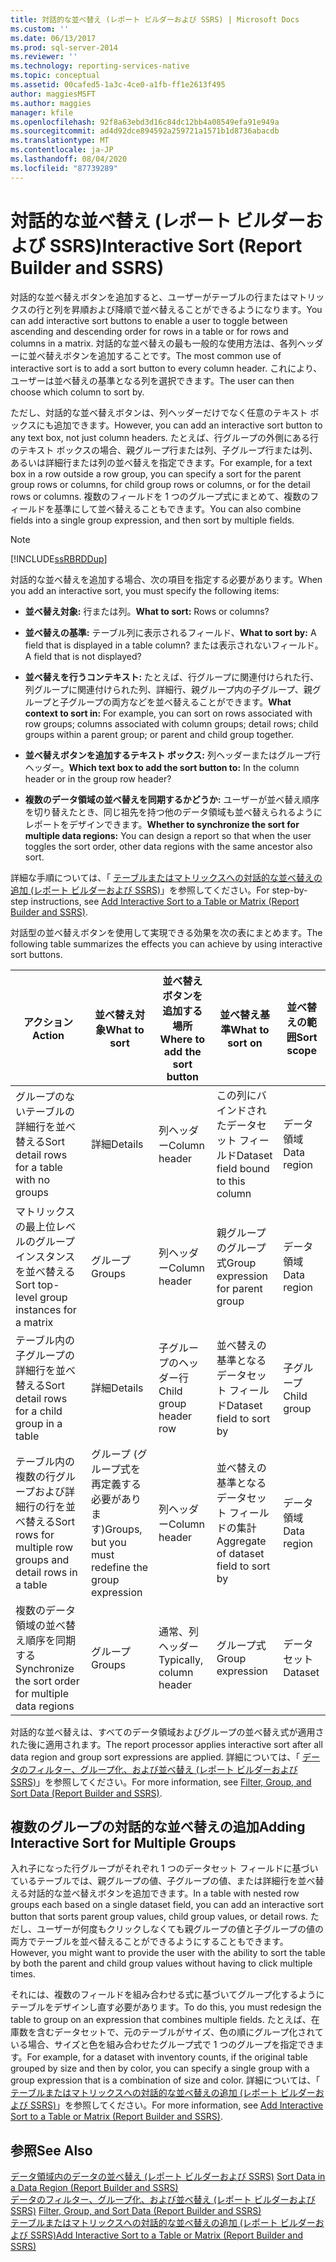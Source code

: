 ```yaml
---
title: 対話的な並べ替え (レポート ビルダーおよび SSRS) | Microsoft Docs
ms.custom: ''
ms.date: 06/13/2017
ms.prod: sql-server-2014
ms.reviewer: ''
ms.technology: reporting-services-native
ms.topic: conceptual
ms.assetid: 00cafed5-1a3c-4ce0-a1fb-ff1e2613f495
author: maggiesMSFT
ms.author: maggies
manager: kfile
ms.openlocfilehash: 92f8a63ebd3d16c84dc12bb4a08549efa91e949a
ms.sourcegitcommit: ad4d92dce894592a259721a1571b1d8736abacdb
ms.translationtype: MT
ms.contentlocale: ja-JP
ms.lasthandoff: 08/04/2020
ms.locfileid: "87739289"
---
```

# <a name="interactive-sort-report-builder-and-ssrs"></a><span data-ttu-id="17632-102">対話的な並べ替え (レポート ビルダーおよび SSRS)</span><span class="sxs-lookup"><span data-stu-id="17632-102">Interactive Sort (Report Builder and SSRS)</span></span>
  <span data-ttu-id="17632-103">対話的な並べ替えボタンを追加すると、ユーザーがテーブルの行またはマトリックスの行と列を昇順および降順で並べ替えることができるようになります。</span><span class="sxs-lookup"><span data-stu-id="17632-103">You can add interactive sort buttons to enable a user to toggle between ascending and descending order for rows in a table or for rows and columns in a matrix.</span></span> <span data-ttu-id="17632-104">対話的な並べ替えの最も一般的な使用方法は、各列ヘッダーに並べ替えボタンを追加することです。</span><span class="sxs-lookup"><span data-stu-id="17632-104">The most common use of interactive sort is to add a sort button to every column header.</span></span> <span data-ttu-id="17632-105">これにより、ユーザーは並べ替えの基準となる列を選択できます。</span><span class="sxs-lookup"><span data-stu-id="17632-105">The user can then choose which column to sort by.</span></span>  
  
 <span data-ttu-id="17632-106">ただし、対話的な並べ替えボタンは、列ヘッダーだけでなく任意のテキスト ボックスにも追加できます。</span><span class="sxs-lookup"><span data-stu-id="17632-106">However, you can add an interactive sort button to any text box, not just column headers.</span></span> <span data-ttu-id="17632-107">たとえば、行グループの外側にある行のテキスト ボックスの場合、親グループ行または列、子グループ行または列、あるいは詳細行または列の並べ替えを指定できます。</span><span class="sxs-lookup"><span data-stu-id="17632-107">For example, for a text box in a row outside a row group, you can specify a sort for the parent group rows or columns, for child group rows or columns, or for the detail rows or columns.</span></span> <span data-ttu-id="17632-108">複数のフィールドを 1 つのグループ式にまとめて、複数のフィールドを基準にして並べ替えることもできます。</span><span class="sxs-lookup"><span data-stu-id="17632-108">You can also combine fields into a single group expression, and then sort by multiple fields.</span></span>  
  
> [!NOTE]  
>  [!INCLUDE[ssRBRDDup](../../includes/ssrbrddup-md.md)]  
  
 <span data-ttu-id="17632-109">対話的な並べ替えを追加する場合、次の項目を指定する必要があります。</span><span class="sxs-lookup"><span data-stu-id="17632-109">When you add an interactive sort, you must specify the following items:</span></span>  
  
-   <span data-ttu-id="17632-110">**並べ替え対象:** 行または列。</span><span class="sxs-lookup"><span data-stu-id="17632-110">**What to sort:** Rows or columns?</span></span>  
  
-   <span data-ttu-id="17632-111">**並べ替えの基準:** テーブル列に表示されるフィールド、</span><span class="sxs-lookup"><span data-stu-id="17632-111">**What to sort by:** A field that is displayed in a table column?</span></span> <span data-ttu-id="17632-112">または表示されないフィールド。</span><span class="sxs-lookup"><span data-stu-id="17632-112">A field that is not displayed?</span></span>  
  
-   <span data-ttu-id="17632-113">**並べ替えを行うコンテキスト:** たとえば、行グループに関連付けられた行、列グループに関連付けられた列、詳細行、親グループ内の子グループ、親グループと子グループの両方などを並べ替えることができます。</span><span class="sxs-lookup"><span data-stu-id="17632-113">**What context to sort in:** For example, you can sort on rows associated with row groups; columns associated with column groups; detail rows; child groups within a parent group; or parent and child group together.</span></span>  
  
-   <span data-ttu-id="17632-114">**並べ替えボタンを追加するテキスト ボックス:** 列ヘッダーまたはグループ行ヘッダー。</span><span class="sxs-lookup"><span data-stu-id="17632-114">**Which text box to add the sort button to:** In the column header or in the group row header?</span></span>  
  
-   <span data-ttu-id="17632-115">**複数のデータ領域の並べ替えを同期するかどうか:** ユーザーが並べ替え順序を切り替えたとき、同じ祖先を持つ他のデータ領域も並べ替えられるようにレポートをデザインできます。</span><span class="sxs-lookup"><span data-stu-id="17632-115">**Whether to synchronize the sort for multiple data regions:** You can design a report so that when the user toggles the sort order, other data regions with the same ancestor also sort.</span></span>  
  
 <span data-ttu-id="17632-116">詳細な手順については、「 [テーブルまたはマトリックスへの対話的な並べ替えの追加 (レポート ビルダーおよび SSRS)](add-interactive-sort-to-a-table-or-matrix-report-builder-and-ssrs.md)」を参照してください。</span><span class="sxs-lookup"><span data-stu-id="17632-116">For step-by-step instructions, see [Add Interactive Sort to a Table or Matrix &#40;Report Builder and SSRS&#41;](add-interactive-sort-to-a-table-or-matrix-report-builder-and-ssrs.md).</span></span>  
  
 <span data-ttu-id="17632-117">対話型の並べ替えボタンを使用して実現できる効果を次の表にまとめます。</span><span class="sxs-lookup"><span data-stu-id="17632-117">The following table summarizes the effects you can achieve by using interactive sort buttons.</span></span>  
  
|<span data-ttu-id="17632-118">アクション</span><span class="sxs-lookup"><span data-stu-id="17632-118">Action</span></span>|<span data-ttu-id="17632-119">並べ替え対象</span><span class="sxs-lookup"><span data-stu-id="17632-119">What to sort</span></span>|<span data-ttu-id="17632-120">並べ替えボタンを追加する場所</span><span class="sxs-lookup"><span data-stu-id="17632-120">Where to add the sort button</span></span>|<span data-ttu-id="17632-121">並べ替え基準</span><span class="sxs-lookup"><span data-stu-id="17632-121">What to sort on</span></span>|<span data-ttu-id="17632-122">並べ替えの範囲</span><span class="sxs-lookup"><span data-stu-id="17632-122">Sort scope</span></span>|  
|------------|------------------|----------------------------------|---------------------|----------------|  
|<span data-ttu-id="17632-123">グループのないテーブルの詳細行を並べ替える</span><span class="sxs-lookup"><span data-stu-id="17632-123">Sort detail rows for a table with no groups</span></span>|<span data-ttu-id="17632-124">詳細</span><span class="sxs-lookup"><span data-stu-id="17632-124">Details</span></span>|<span data-ttu-id="17632-125">列ヘッダー</span><span class="sxs-lookup"><span data-stu-id="17632-125">Column header</span></span>|<span data-ttu-id="17632-126">この列にバインドされたデータセット フィールド</span><span class="sxs-lookup"><span data-stu-id="17632-126">Dataset field bound to this column</span></span>|<span data-ttu-id="17632-127">データ領域</span><span class="sxs-lookup"><span data-stu-id="17632-127">Data region</span></span>|  
|<span data-ttu-id="17632-128">マトリックスの最上位レベルのグループ インスタンスを並べ替える</span><span class="sxs-lookup"><span data-stu-id="17632-128">Sort top-level group instances for a matrix</span></span>|<span data-ttu-id="17632-129">グループ</span><span class="sxs-lookup"><span data-stu-id="17632-129">Groups</span></span>|<span data-ttu-id="17632-130">列ヘッダー</span><span class="sxs-lookup"><span data-stu-id="17632-130">Column header</span></span>|<span data-ttu-id="17632-131">親グループのグループ式</span><span class="sxs-lookup"><span data-stu-id="17632-131">Group expression for parent group</span></span>|<span data-ttu-id="17632-132">データ領域</span><span class="sxs-lookup"><span data-stu-id="17632-132">Data region</span></span>|  
|<span data-ttu-id="17632-133">テーブル内の子グループの詳細行を並べ替える</span><span class="sxs-lookup"><span data-stu-id="17632-133">Sort detail rows for a child group in a table</span></span>|<span data-ttu-id="17632-134">詳細</span><span class="sxs-lookup"><span data-stu-id="17632-134">Details</span></span>|<span data-ttu-id="17632-135">子グループのヘッダー行</span><span class="sxs-lookup"><span data-stu-id="17632-135">Child group header row</span></span>|<span data-ttu-id="17632-136">並べ替えの基準となるデータセット フィールド</span><span class="sxs-lookup"><span data-stu-id="17632-136">Dataset field to sort by</span></span>|<span data-ttu-id="17632-137">子グループ</span><span class="sxs-lookup"><span data-stu-id="17632-137">Child group</span></span>|  
|<span data-ttu-id="17632-138">テーブル内の複数の行グループおよび詳細行の行を並べ替える</span><span class="sxs-lookup"><span data-stu-id="17632-138">Sort rows for multiple row groups and detail rows in a table</span></span>|<span data-ttu-id="17632-139">グループ (グループ式を再定義する必要があります)</span><span class="sxs-lookup"><span data-stu-id="17632-139">Groups, but you must redefine the group expression</span></span>|<span data-ttu-id="17632-140">列ヘッダー</span><span class="sxs-lookup"><span data-stu-id="17632-140">Column header</span></span>|<span data-ttu-id="17632-141">並べ替えの基準となるデータセット フィールドの集計</span><span class="sxs-lookup"><span data-stu-id="17632-141">Aggregate of dataset field to sort by</span></span>|<span data-ttu-id="17632-142">データ領域</span><span class="sxs-lookup"><span data-stu-id="17632-142">Data region</span></span>|  
|<span data-ttu-id="17632-143">複数のデータ領域の並べ替え順序を同期する</span><span class="sxs-lookup"><span data-stu-id="17632-143">Synchronize the sort order for multiple data regions</span></span>|<span data-ttu-id="17632-144">グループ</span><span class="sxs-lookup"><span data-stu-id="17632-144">Groups</span></span>|<span data-ttu-id="17632-145">通常、列ヘッダー</span><span class="sxs-lookup"><span data-stu-id="17632-145">Typically, column header</span></span>|<span data-ttu-id="17632-146">グループ式</span><span class="sxs-lookup"><span data-stu-id="17632-146">Group expression</span></span>|<span data-ttu-id="17632-147">データセット</span><span class="sxs-lookup"><span data-stu-id="17632-147">Dataset</span></span>|  
  
 <span data-ttu-id="17632-148">対話的な並べ替えは、すべてのデータ領域およびグループの並べ替え式が適用された後に適用されます。</span><span class="sxs-lookup"><span data-stu-id="17632-148">The report processor applies interactive sort after all data region and group sort expressions are applied.</span></span> <span data-ttu-id="17632-149">詳細については、「 [データのフィルター、グループ化、および並べ替え (レポート ビルダーおよび SSRS)](filter-group-and-sort-data-report-builder-and-ssrs.md)」を参照してください。</span><span class="sxs-lookup"><span data-stu-id="17632-149">For more information, see [Filter, Group, and Sort Data &#40;Report Builder and SSRS&#41;](filter-group-and-sort-data-report-builder-and-ssrs.md).</span></span>  
  
## <a name="adding-interactive-sort-for-multiple-groups"></a><span data-ttu-id="17632-150">複数のグループの対話的な並べ替えの追加</span><span class="sxs-lookup"><span data-stu-id="17632-150">Adding Interactive Sort for Multiple Groups</span></span>  
 <span data-ttu-id="17632-151">入れ子になった行グループがそれぞれ 1 つのデータセット フィールドに基づいているテーブルでは、親グループの値、子グループの値、または詳細行を並べ替える対話的な並べ替えボタンを追加できます。</span><span class="sxs-lookup"><span data-stu-id="17632-151">In a table with nested row groups each based on a single dataset field, you can add an interactive sort button that sorts parent group values, child group values, or detail rows.</span></span> <span data-ttu-id="17632-152">ただし、ユーザーが何度もクリックしなくても親グループの値と子グループの値の両方でテーブルを並べ替えることができるようにすることもできます。</span><span class="sxs-lookup"><span data-stu-id="17632-152">However, you might want to provide the user with the ability to sort the table by both the parent and child group values without having to click multiple times.</span></span>  
  
 <span data-ttu-id="17632-153">それには、複数のフィールドを組み合わせる式に基づいてグループ化するようにテーブルをデザインし直す必要があります。</span><span class="sxs-lookup"><span data-stu-id="17632-153">To do this, you must redesign the table to group on an expression that combines multiple fields.</span></span> <span data-ttu-id="17632-154">たとえば、在庫数を含むデータセットで、元のテーブルがサイズ、色の順にグループ化されている場合、サイズと色を組み合わせたグループ式で 1 つのグループを指定できます。</span><span class="sxs-lookup"><span data-stu-id="17632-154">For example, for a dataset with inventory counts, if the original table grouped by size and then by color, you can specify a single group with a group expression that is a combination of size and color.</span></span> <span data-ttu-id="17632-155">詳細については、「 [テーブルまたはマトリックスへの対話的な並べ替えの追加 (レポート ビルダーおよび SSRS)](add-interactive-sort-to-a-table-or-matrix-report-builder-and-ssrs.md)」を参照してください。</span><span class="sxs-lookup"><span data-stu-id="17632-155">For more information, see [Add Interactive Sort to a Table or Matrix &#40;Report Builder and SSRS&#41;](add-interactive-sort-to-a-table-or-matrix-report-builder-and-ssrs.md).</span></span>  
  
## <a name="see-also"></a><span data-ttu-id="17632-156">参照</span><span class="sxs-lookup"><span data-stu-id="17632-156">See Also</span></span>  
 <span data-ttu-id="17632-157">[データ領域内のデータの並べ替え (レポート ビルダーおよび SSRS)](sort-data-in-a-data-region-report-builder-and-ssrs.md) </span><span class="sxs-lookup"><span data-stu-id="17632-157">[Sort Data in a Data Region &#40;Report Builder and SSRS&#41;](sort-data-in-a-data-region-report-builder-and-ssrs.md) </span></span>  
 <span data-ttu-id="17632-158">[データのフィルター、グループ化、および並べ替え (レポート ビルダーおよび SSRS)](filter-group-and-sort-data-report-builder-and-ssrs.md) </span><span class="sxs-lookup"><span data-stu-id="17632-158">[Filter, Group, and Sort Data &#40;Report Builder and SSRS&#41;](filter-group-and-sort-data-report-builder-and-ssrs.md) </span></span>  
 [<span data-ttu-id="17632-159">テーブルまたはマトリックスへの対話的な並べ替えの追加 (レポート ビルダーおよび SSRS)</span><span class="sxs-lookup"><span data-stu-id="17632-159">Add Interactive Sort to a Table or Matrix &#40;Report Builder and SSRS&#41;</span></span>](add-interactive-sort-to-a-table-or-matrix-report-builder-and-ssrs.md)  
  
  
